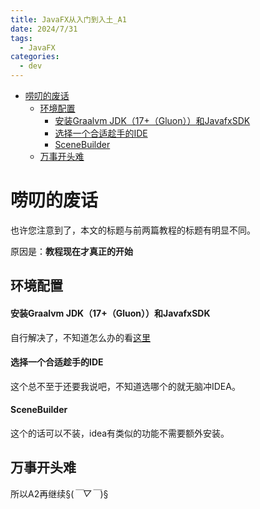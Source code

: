 ```yaml
---
title: JavaFX从入门到入土_A1
date: 2024/7/31
tags:
  - JavaFX
categories:
  - dev
---
```


<!-- TOC -->
* [唠叨的废话](#唠叨的废话)
  * [环境配置](#环境配置)
      * [安装Graalvm JDK（17+（Gluon））和JavafxSDK](#安装graalvm-jdk17gluon和javafxsdk)
      * [选择一个合适趁手的IDE](#选择一个合适趁手的ide)
      * [SceneBuilder](#scenebuilder)
  * [万事开头难](#万事开头难)
<!-- TOC -->

# 唠叨的废话

也许您注意到了，本文的标题与前两篇教程的标题有明显不同。

原因是：**教程现在才真正的开始**


## 环境配置

#### 安装Graalvm JDK（17+（Gluon））和JavafxSDK

自行解决了，不知道怎么办的看[这里](JavaFx常见问题总结.md)
#### 选择一个合适趁手的IDE
这个总不至于还要我说吧，不知道选哪个的就无脑冲IDEA。
#### SceneBuilder
这个的话可以不装，idea有类似的功能不需要额外安装。
## 万事开头难
所以A2再继续§(*￣▽￣*)§
